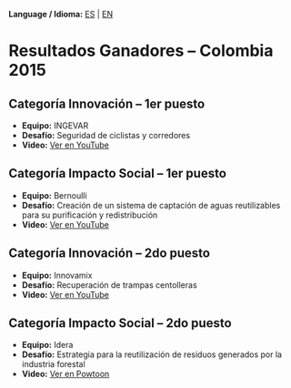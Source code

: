 **Language / Idioma:** [ES](05_Ganadores.md) | [EN](../en/05_Winning_Results.md)

# Resultados Ganadores – Colombia 2015

## Categoría Innovación – 1er puesto
- **Equipo:** INGEVAR  
- **Desafío:** Seguridad de ciclistas y corredores  
- **Video:** [Ver en YouTube](https://www.youtube.com/watch?v=SK2qr2RcAxE)

## Categoría Impacto Social – 1er puesto
- **Equipo:** Bernoulli  
- **Desafío:** Creación de un sistema de captación de aguas reutilizables para su purificación y redistribución  
- **Video:** [Ver en YouTube](https://www.youtube.com/watch?v=_bSbwkyspX4)

## Categoría Innovación – 2do puesto
- **Equipo:** Innovamix  
- **Desafío:** Recuperación de trampas centolleras  
- **Video:** [Ver en YouTube](https://www.youtube.com/watch?v=g2LCeev_fTc)

## Categoría Impacto Social – 2do puesto
- **Equipo:** Idera  
- **Desafío:** Estrategia para la reutilización de residuos generados por la industria forestal  
- **Video:** [Ver en Powtoon](https://www.powtoon.com/online-presentation/c7XYYFSEFOh/#/)

